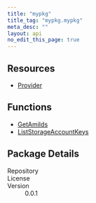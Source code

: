 ```yaml
---
title: "mypkg"
title_tag: "mypkg.mypkg"
meta_desc: ""
layout: api
no_edit_this_page: true
---
```


<!-- WARNING: this file was generated by test. -->
<!-- Do not edit by hand unless you're certain you know what you are doing! -->



<h2 id="resources">Resources</h2>
<ul class="api">
    <li><a href="provider" title="Provider"><span class="api-symbol api-symbol--resource"></span>Provider</a></li>
</ul>

<h2 id="functions">Functions</h2>
<ul class="api">
    <li><a href="getamiids" title="GetAmiIds"><span class="api-symbol api-symbol--function"></span>GetAmiIds</a></li>
    <li><a href="liststorageaccountkeys" title="ListStorageAccountKeys"><span class="api-symbol api-symbol--function"></span>ListStorageAccountKeys</a></li>
</ul>

<h2 id="package-details">Package Details</h2>
<dl class="package-details">
	<dt>Repository</dt>
	<dd><a href=""></a></dd>
	<dt>License</dt>
	<dd></dd>
	<dt>Version</dt>
	<dd>0.0.1</dd>
</dl>

